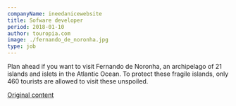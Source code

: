 ```yaml
---
companyName: ineedanicewebsite
title: Sofware developer
period: 2018-01-10
author: touropia.com
image: ./fernando_de_noronha.jpg
type: job
---
```


Plan ahead if you want to visit Fernando de Noronha, an archipelago of 21 islands and islets in the Atlantic Ocean. To protect these fragile islands, only 460 tourists are allowed to visit these unspoiled.

[Original content](https://www.touropia.com/islands-in-brazil/)
